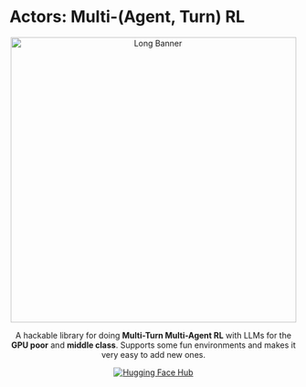 # Actors: Multi-(Agent, Turn) RL

<p align="center">
  <img src="https://i.imgur.com/Mk0fSSa.png" alt="Long Banner" width="500">
</p>

<p align="center">
 A hackable library for doing <strong>Multi-Turn Multi-Agent RL</strong> with LLMs for the <strong>GPU poor</strong> and <strong>middle class</strong>.  Supports some fun environments and makes it very easy to add new ones.
</p>

<p align="center">
  <a href="https://huggingface.co/rl-actors">
    <img alt="Hugging Face Hub" src="https://img.shields.io/badge/🤗%20Hub-RL--Actors-yellow">
  </a>
</p>
